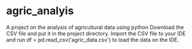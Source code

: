 # agric_analyis
A project on the analysis of  agricultural data using python
Download the CSV file and put it in the project directory.
Import the CSV file to your IDE and run df = pd.read_csv('agric_data.csv') to load the data on the IDE.
